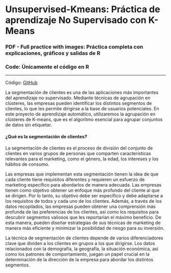 # Unsupervised-Kmeans: Práctica de aprendizaje No Supervisado con K-Means

### PDF - Full practice with images: Práctica completa con explicaciones, gráficos y salidas de R
### Code: Únicamente el código en R

___

Código: [GitHub](https://github.com/alvarobarrio)


La segmentación de clientes es una de las aplicaciones más importantes del aprendizaje no supervisado. Mediante técnicas de agrupación en clústeres, las empresas pueden identificar los distintos segmentos de clientes, lo que les permite dirigirse a la base de usuarios potenciales. En este proyecto de aprendizaje automático, utilizaremos la agrupación en clústeres de K-means, que es el algoritmo esencial para agrupar conjuntos de datos sin etiquetar. 

#### ¿Qué es la segmentación de clientes?
La segmentación de clientes es el proceso de división del conjunto de clientes en varios grupos de personas que comparten características relevantes para el marketing, como el género, la edad, los intereses y los hábitos de consumo.

Las empresas que implementan esta segmentación tienen la idea de que cada cliente tiene requisitos diferentes y requieren un esfuerzo de marketing específico para abordarlos de manera adecuada. Las empresas tienen como objetivo obtener un enfoque más profundo del cliente al que se dirigen. Por lo tanto, su objetivo debe ser específico y debe adaptarse a los requisitos de todos y cada uno de los clientes. Además, a través de los datos recopilados, las empresas pueden obtener una comprensión más profunda de las preferencias de los clientes, así como los requisitos para descubrir segmentos valiosos que les reportarían el máximo beneficio. De esta manera, pueden diseñar estrategias de sus técnicas de marketing de manera más eficiente y minimizar la posibilidad de riesgo para su inversión.

La técnica de segmentación de clientes depende de varios diferenciadores clave que dividen a los clientes en grupos a los que dirigirse. Los datos relacionados con la demografía, la geografía, la situación económica, así como los patrones de comportamiento, juegan un papel crucial en la determinación de la dirección de la empresa para abordar los distintos segmentos.
